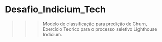 # Desafio_Indicium_Tech

>>> Modelo de classificação para predição de Churn, Exercício Teorico para o processo seletivo Lighthouse Indicium.
